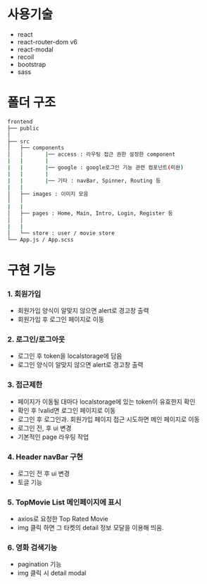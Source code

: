 # 사용기술
- react
- react-router-dom v6
- react-modal
- recoil
- bootstrap
- sass

# 폴더 구조
```bash
frontend
├── public  
│   
├── src
│   ├── components 
│   │       |── access : 라우팅 접근 권한 설정한 component
|   |       |
|   |       |── google : google로그인 기능 관련 컴포넌트(미완)
|   |       |
|   |       |── 기타 : navBar, Spinner, Routing 등
|   |
│   ├── images : 이미지 모음
│   │
|   |
│   ├── pages : Home, Main, Intro, Login, Register 등
│   │
|   |
│   └── store : user / movie store
└── App.js / App.scss
``` 

# 구현 기능
### 1. 회원가입
- 회원가입 양식이 알맞지 않으면 alert로 경고창 출력
- 회원가입 후 로그인 페이지로 이동

### 2. 로그인/로그아웃
- 로그인 후 token을 localstorage에 담음
- 로그인 양식이 알맞지 않으면 alert로 경고창 출력
    

### 3. 접근제한
- 페이지가 이동될 대마다 localstorage에 있는 token이 유효한지 확인
- 확인 후 !valid면 로그인 페이지로 이동
- 로그인 후 로그인과. 회원가입 페이지 접근 시도하면 메인 페이지로 이동
- 로그인 전, 후 ui 변경
- 기본적인 page 라우팅 작업

### 4. Header navBar 구현
- 로그인 전 후 ui 변경
- 토글 기능

### 5. TopMovie List 메인페이지에 표시
- axios로 요청한 Top Rated Movie
- img 클릭 하면 그 타켓의 detail 정보 모달을 이용해 띄움.

### 6. 영화 검색기능
- pagination 기능
- img 클릭 시 detail modal
